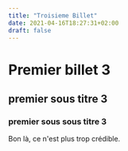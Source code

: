 ```yaml
---
title: "Troisieme Billet"
date: 2021-04-16T18:27:31+02:00
draft: false
---
```

# Premier billet 3

## premier sous titre 3

### premier sous sous titre 3

Bon là, ce n'est plus trop crédible.

